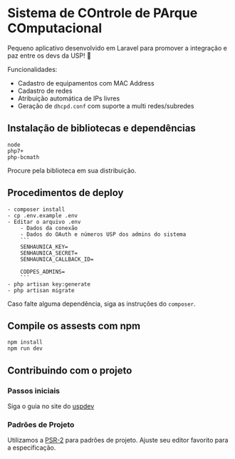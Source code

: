 # Sistema de COntrole de PArque COmputacional

Pequeno aplicativo desenvolvido em Laravel para promover a integração e paz entre os devs da USP! :penguin:

Funcionalidades:
 - Cadastro de equipamentos com MAC Address
 - Cadastro de redes
 - Atribuição automática de IPs livres
 - Geração de `dhcpd.conf` com suporte a multi redes/subredes

## Instalação de bibliotecas e dependências

    node
    php7+
    php-bcmath

Procure pela biblioteca em sua distribuição.

## Procedimentos de deploy
 
    - composer install
    - cp .env.example .env
    - Editar o arquivo .env
        - Dados da conexão
        - Dados do OAuth e números USP dos admins do sistema
        ```
        SENHAUNICA_KEY=
        SENHAUNICA_SECRET=
        SENHAUNICA_CALLBACK_ID=

        CODPES_ADMINS=
        ```
    - php artisan key:generate
    - php artisan migrate

Caso falte alguma dependência, siga as instruções do `composer`.

## Compile os assests com npm

    npm install  
    npm run dev

## Contribuindo com o projeto

### Passos iniciais

Siga o guia no site do [uspdev](https://uspdev.github.io/contribua)

### Padrões de Projeto

Utilizamos a [PSR-2](https://www.php-fig.org/psr/psr-2/) para padrões de projeto. Ajuste seu editor favorito para a especificação.
